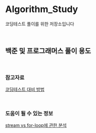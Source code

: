 # Algorithm_Study
코딩테스트 풀이를 위한 저장소입니다

<br>

## 백준 및 프로그래머스 풀이 용도
<br>

### 참고자료
[코딩테스트 대비 방법](https://skmouse.tistory.com/entry/%EC%BD%94%EB%94%A9%ED%85%8C%EC%8A%A4%ED%8A%B8-%EA%B3%B5%EB%B6%80%EB%B0%A9%EB%B2%95)

<br>

### 도움이 될 수 있는 정보
[stream vs for-loop에 관한 분석](https://sigridjin.medium.com/java-stream-api%EB%8A%94-%EC%99%9C-for-loop%EB%B3%B4%EB%8B%A4-%EB%8A%90%EB%A6%B4%EA%B9%8C-50dec4b9974b)
